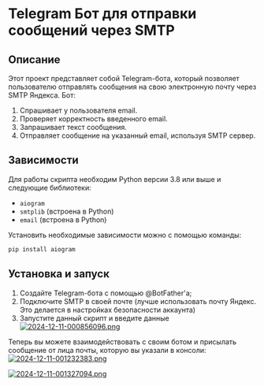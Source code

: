 # Telegram Бот для отправки сообщений через SMTP

## Описание
Этот проект представляет собой Telegram-бота, который позволяет пользователю отправлять сообщения на свою электронную почту через SMTP Яндекса. Бот:
1. Спрашивает у пользователя email.
2. Проверяет корректность введенного email.
3. Запрашивает текст сообщения.
4. Отправляет сообщение на указанный email, используя SMTP сервер.

## Зависимости
Для работы скрипта необходим Python версии 3.8 или выше и следующие библиотеки:
- `aiogram`
- `smtplib` (встроена в Python)
- `email` (встроена в Python)

Установить необходимые зависимости можно с помощью команды:
```bash
pip install aiogram
```
## Установка и запуск
1. Создайте Telegram-бота с помощью @BotFather'а;
2. Подключите SMTP в своей почте (лучше использовать почту Яндекс. Это делается в настройках безопасности аккаунта)
3. Запустите данный скрипт и введите данные
[![2024-12-11-000856096.png](https://i.postimg.cc/RF3QYGgF/2024-12-11-000856096.png)](https://postimg.cc/WFvkFmLL)

Теперь вы можете взаимодействовать с своим ботом и присылать сообщение от лица почты, которую вы указали в консоли:
[![2024-12-11-001232383.png](https://i.postimg.cc/pL4dZZ5k/2024-12-11-001232383.png)](https://postimg.cc/qNc0B2LC)

[![2024-12-11-001327094.png](https://i.postimg.cc/4yWfhbT6/2024-12-11-001327094.png)](https://postimg.cc/N2rq3XFF)
